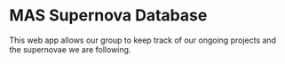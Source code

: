 # MAS Supernova Database

This web app allows our group to keep track of our ongoing projects and the supernovae we are following.
